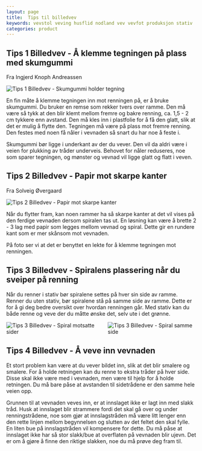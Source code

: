 ```yaml
---
layout: page
title:  Tips til billedvev
keywords: vevstol veving husflid nodland vev vevfot produksjon stativ
categories: product
---
```


<h2 class="is-size-2">Tips 1 Billedvev - Å klemme tegningen på plass med skumgummi</h2>

<p class="block">Fra Ingjerd Knoph Andreassen</p>

<img src="<%= relative_url '/images/skumgummi_holder_tegning_thumb.jpg' %>"
     alt="Tips 1 Billedvev - Skumgummi holder tegning" />

<p class="block">
  En fin måte å klemme tegningen inn mot renningen på, er å bruke skumgummi.
  Du bruker en remse som rekker tvers over ramme.
  Den må være så tykk at den blir klemt mellom fremre og bakre renning,
  ca. 1,5 - 2 cm tykkere enn avstand.
  Den må kles inn i plastfolie for å få den glatt,
  slik at det er mulig å flytte den.
  Tegningen må være på plass mot fremre renning.
  Den festes med noen få nåler i vevnaden så snart du har noe å feste i.
</p>

<p class="block">
  Skumgummi bør ligge i underkant av der du vever.
  Den vil da aldri være i veien for plukking av tråder underveis.
  Behovet for nåler reduseres, noe som sparer tegningen,
  og mønster og vevnad vil ligge glatt og flatt i veven.
</p>


<h2 class="is-size-2">Tips 2 Billedvev - Papir mot skarpe kanter</h2>

<p class="block">Fra Solveig Øvergaard</p>

<img src="<%= relative_url '/images/papir_mot_skarpe_kanter_thumb.jpg' %>"
     alt="Tips 2 Billedvev - Papir mot skarpe kanter" />

<p class="block">
  Når du flytter fram, kan noen rammer ha så skarpe kanter
  at det vil vises på den ferdige vevnaden dersom spiralen tas ut.
  En løsning kan være å brette 2 - 3 lag med papir
  som legges mellom vevnad og spiral.
  Dette gir en rundere kant som er mer skånsom mot vevnaden.
</p>

<p class="block">
  På foto ser vi at det er benyttet en lekte
  for å klemme tegningen mot renningen.
</p>


<h2 class="is-size-2">Tips 3 Billedvev - Spiralens plassering når du sveiper på renning</h2>

<p class="block">
  Når du renner i stativ bør spiralene settes på hver sin side av ramme.
  Renner du uten stativ, bør spiralene stå på samme side av ramme.
  Dette er for å gi deg bedre oversikt over hvordan renningen går.
  Med stativ kan du både renne og veve der du måtte ønske det,
  selv ute i det grønne.
</p>

<div class="columns">
  <div class="column">
    <img src="<%= relative_url '/images/spiral_motsatte_sider_thumb.jpg' %>"
         alt="Tips 3 Billedvev - Spiral motsatte sider" />
  </div>
  <div class="column">
    <img src="<%= relative_url '/images/spiral_samme_side_thumb.jpg' %>"
         alt="Tips 3 Billedvev - Spiral samme side" />
  </div>
</div>


<h2 class="is-size-2">Tips 4 Billedvev - Å veve inn vevnaden</h2>

<p class="block">
  Et stort problem kan være at du vever bildet inn,
  slik at det blir smalere og smalere.
  For å holde retningen kan du renne to ekstra tråder på hver side.
  Disse skal ikke være med i vevnaden,
  men være til hjelp for å holde retningen.
  Du må bare påse at avstanden til sidetrådene er den samme hele veien opp.
</p>

<p class="block">
  Grunnen til at vevnaden veves inn,
  er at innslaget ikke er lagt inn med slakk tråd.
  Husk at innslaget blir strammere
  fordi det skal gå over og under renningstrådene,
  noe som gjør at innslagstråden må være litt lenger enn den rette linjen
  mellom begynnelsen og slutten av det feltet den skal fylle.
  En liten bue på innslagstråden vil kompensere for dette.
  Du må påse at innslaget ikke har så stor slakk/bue
  at overflaten på vevnaden blir ujevn.
  Det er om å gjøre å finne den riktige slakken,
  noe du må prøve deg fram til.
</p>
